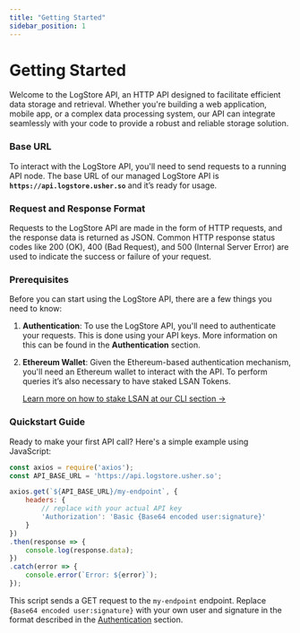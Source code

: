 ```yaml
---
title: "Getting Started"
sidebar_position: 1
---
```


# Getting Started

Welcome to the LogStore API, an HTTP API designed to facilitate efficient data storage and retrieval. Whether you're building a web application, mobile app, or a complex data processing system, our API can integrate seamlessly with your code to provide a robust and reliable storage solution.

### **Base URL**

To interact with the LogStore API, you'll need to send requests to a running API node. The base URL of our managed LogStore API is **`https://api.logstore.usher.so`** and it’s ready for usage.

### **Request and Response Format**

Requests to the LogStore API are made in the form of HTTP requests, and the response data is returned as JSON. Common HTTP response status codes like 200 (OK), 400 (Bad Request), and 500 (Internal Server Error) are used to indicate the success or failure of your request.

### **Prerequisites**

Before you can start using the LogStore API, there are a few things you need to know:

1. **Authentication**: To use the LogStore API, you'll need to authenticate your requests. This is done using your API keys. More information on this can be found in the **Authentication** section.
2. **Ethereum Wallet**: Given the Ethereum-based authentication mechanism, you'll need an Ethereum wallet to interact with the API. To perform queries it’s also necessary to have staked LSAN Tokens.

	[Learn more on how to stake LSAN at our CLI section →](../cli/getting-started.md)

### **Quickstart Guide**

Ready to make your first API call? Here's a simple example using JavaScript:

```js title="JS Example"
const axios = require('axios');
const API_BASE_URL = 'https://api.logstore.usher.so';

axios.get(`${API_BASE_URL}/my-endpoint`, {
    headers: {
        // replace with your actual API key
        'Authorization': 'Basic {Base64 encoded user:signature}'
    }
})
.then(response => {
    console.log(response.data);
})
.catch(error => {
    console.error(`Error: ${error}`);
});

```

This script sends a GET request to the `my-endpoint` endpoint. Replace `{Base64 encoded user:signature}` with your own user and signature in the format described in the [Authentication](./authentication.md) section.
